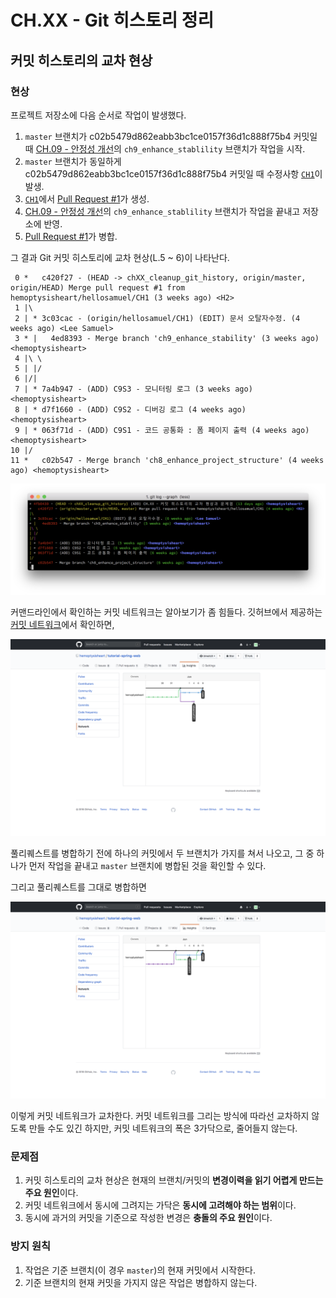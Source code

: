 # CH.XX - Git 히스토리 정리

## 커밋 히스토리의 교차 현상

### 현상

프로젝트 저장소에 다음 순서로 작업이 발생했다.

1. `master` 브랜치가 c02b5479d862eabb3bc1ce0157f36d1c888f75b4 커밋일 때
[CH.09 - 안정성 개선](../09/readme.md)의 `ch9_enhance_stablility` 브랜치가 작업을 시작.
1. `master` 브랜치가 동일하게 c02b5479d862eabb3bc1ce0157f36d1c888f75b4 커밋일 때
수정사항 [`CH1`](/hellosamuel/tutorial-spring-web/tree/CH1)이 발생.
1. [`CH1`](/hellosamuel/tutorial-spring-web/tree/CH1)에서 [Pull Request #1](/hemoptysisheart/tutorial-spring-web/pull/1)가 생성.
1. [CH.09 - 안정성 개선](../09/readme.md)의 `ch9_enhance_stablility` 브랜치가 작업을 끝내고 저장소에 반영.
1. [Pull Request #1](/hemoptysisheart/tutorial-spring-web/pull/1)가 병합.

그 결과 Git 커밋 히스토리에 교차 현상(L.5 ~ 6)이 나타난다.

```
 0 *   c420f27 - (HEAD -> chXX_cleanup_git_history, origin/master, origin/HEAD) Merge pull request #1 from hemoptysisheart/hellosamuel/CH1 (3 weeks ago) <H2>
 1 |\
 2 | * 3c03cac - (origin/hellosamuel/CH1) (EDIT) 문서 오탈자수정. (4 weeks ago) <Lee Samuel>
 3 * |   4ed8393 - Merge branch 'ch9_enhance_stability' (3 weeks ago) <hemoptysisheart>
 4 |\ \
 5 | |/
 6 |/|
 7 | * 7a4b947 - (ADD) C9S3 - 모니터링 로그 (3 weeks ago) <hemoptysisheart>
 8 | * d7f1660 - (ADD) C9S2 - 디버깅 로그 (4 weeks ago) <hemoptysisheart>
 9 | * 063f71d - (ADD) C9S1 - 코드 공통화 : 폼 페이지 출력 (4 weeks ago) <hemoptysisheart>
10 |/
11 *   c02b547 - Merge branch 'ch8_enhance_project_structure' (4 weeks ago) <hemoptysisheart>
```
![교차하는 커밋 네트워크](crossing_commit_network.png)

커맨드라인에서 확인하는 커밋 네트워크는 알아보기가 좀 힘들다. 깃허브에서 제공하는 [커밋 네트워크](/hemoptysisheart/tutorial-spring-web/network)에서 확인하면,

![풀 리퀘스트를 병합하기 전의 커밋 히스토리](before_merge_pull_request.png)

풀리퀘스트를 병합하기 전에 하나의 커밋에서 두 브랜치가 가지를 쳐서 나오고, 그 중 하나가 먼저 작업을 끝내고 `master` 브랜치에 병합된 것을 확인할 수 있다.

그리고 풀리퀘스트를 그대로 병합하면

![풀 리퀘스트를 병함한 후의 커밋 히스토리](after_merge_pull_request.png)

이렇게 커밋 네트워크가 교차한다.
커밋 네트워크를 그리는 방식에 따라선 교차하지 않도록 만들 수도 있긴 하지만, 커밋 네트워크의 폭은 3가닥으로, 줄어들지 않는다.

### 문제점

1. 커밋 히스토리의 교차 현상은 현재의 브랜치/커밋의 **변경이력을 읽기 어렵게 만드는 주요 원인**이다.
1. 커밋 네트워크에서 동시에 그려지는 가닥은 **동시에 고려해야 하는 범위**이다.
1. 동시에 과거의 커밋을 기준으로 작성한 변경은 **충돌의 주요 원인**이다.

### 방지 원칙

1. 작업은 기준 브랜치(이 경우 `master`)의 현재 커밋에서 시작한다.
1. 기준 브랜치의 현재 커밋을 가지지 않은 작업은 병합하지 않는다.